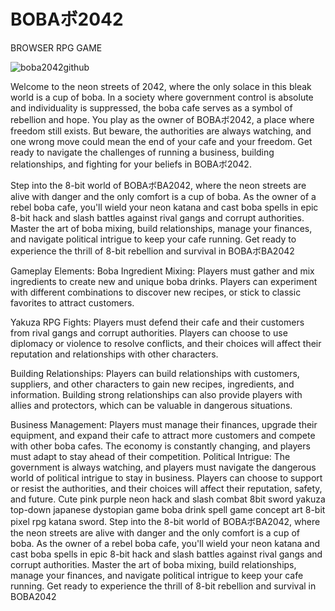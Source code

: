 # BOBAボ2042
BROWSER RPG GAME

![boba2042github](https://user-images.githubusercontent.com/83245646/216839953-0a7011dc-480e-406b-a963-c61f02746996.png)

Welcome to the neon streets of 2042, where the only solace in this bleak world is a cup of boba. In a society where government control is absolute and individuality is suppressed, the boba cafe serves as a symbol of rebellion and hope. You play as the owner of BOBAボ2042, a place where freedom still exists. But beware, the authorities are always watching, and one wrong move could mean the end of your cafe and your freedom. Get ready to navigate the challenges of running a business, building relationships, and fighting for your beliefs in BOBAボ2042.

Step into the 8-bit world of BOBAボBA2042, where the neon streets are alive with danger and the only comfort is a cup of boba. As the owner of a rebel boba cafe, you'll wield your neon katana and cast boba spells in epic 8-bit hack and slash battles against rival gangs and corrupt authorities. Master the art of boba mixing, build relationships, manage your finances, and navigate political intrigue to keep your cafe running. Get ready to experience the thrill of 8-bit rebellion and survival in BOBAボBA2042

Gameplay Elements:
Boba Ingredient Mixing: Players must gather and mix ingredients to create new and unique boba drinks. Players can experiment with different combinations to discover new recipes, or stick to classic favorites to attract customers.

Yakuza RPG Fights: Players must defend their cafe and their customers from rival gangs and corrupt authorities. Players can choose to use diplomacy or violence to resolve conflicts, and their choices will affect their reputation and relationships with other characters.

Building Relationships: Players can build relationships with customers, suppliers, and other characters to gain new recipes, ingredients, and information. Building strong relationships can also provide players with allies and protectors, which can be valuable in dangerous situations.

Business Management: Players must manage their finances, upgrade their equipment, and expand their cafe to attract more customers and compete with other boba cafes. The economy is constantly changing, and players must adapt to stay ahead of their competition.
Political Intrigue: The government is always watching, and players must navigate the dangerous world of political intrigue to stay in business. Players can choose to support or resist the authorities, and their choices will affect their reputation, safety, and future.
Cute pink purple neon hack and slash combat 8bit sword yakuza top-down japanese dystopian game boba drink spell game concept art 8-bit pixel rpg katana sword. Step into the 8-bit world of BOBAボBA2042, where the neon streets are alive with danger and the only comfort is a cup of boba. As the owner of a rebel boba cafe, you'll wield your neon katana and cast boba spells in epic 8-bit hack and slash battles against rival gangs and corrupt authorities. Master the art of boba mixing, build relationships, manage your finances, and navigate political intrigue to keep your cafe running. Get ready to experience the thrill of 8-bit rebellion and survival in BOBA2042
